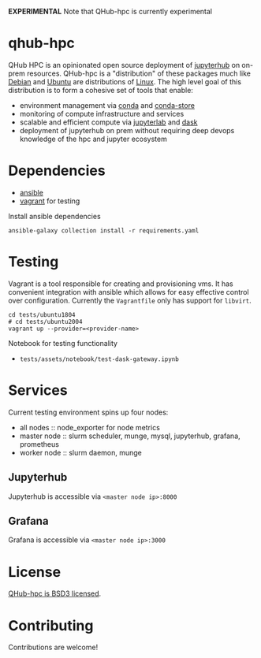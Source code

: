 **EXPERIMENTAL** Note that QHub-hpc is currently experimental

# qhub-hpc

QHub HPC is an opinionated open source deployment of
[jupyterhub](https://jupyterhub.readthedocs.io/en/stable/) on on-prem
resources. QHub-hpc is a "distribution" of these
packages much like [Debian](https://www.debian.org/) and
[Ubuntu](https://ubuntu.com/) are distributions of
[Linux](https://en.wikipedia.org/wiki/Linux). The high level goal of
this distribution is to form a cohesive set of tools that enable:
 - environment management via [conda](https://docs.conda.io/en/latest/) and [conda-store](https://github.com/Quansight/conda-store)
 - monitoring of compute infrastructure and services
 - scalable and efficient compute via
   [jupyterlab](https://jupyterlab.readthedocs.io/en/stable/) and
   [dask](https://dask.org/)
 - deployment of jupyterhub on prem without requiring deep devops
   knowledge of the hpc and jupyter ecosystem

# Dependencies

 - [ansible](https://docs.ansible.com/ansible/latest/installation_guide/intro_installation.html)
 - [vagrant](https://www.vagrantup.com/docs/installation) for testing

Install ansible dependencies

```shell
ansible-galaxy collection install -r requirements.yaml
```

# Testing

Vagrant is a tool responsible for creating and provisioning vms. It
has convenient integration with ansible which allows for easy
effective control over configuration. Currently the `Vagrantfile` only
has support for `libvirt`.

```shell
cd tests/ubuntu1804
# cd tests/ubuntu2004
vagrant up --provider=<provider-name>
```

Notebook for testing functionality
 - `tests/assets/notebook/test-dask-gateway.ipynb`

# Services

Current testing environment spins up four nodes:
 - all nodes :: node_exporter for node metrics
 - master node :: slurm scheduler, munge, mysql, jupyterhub, grafana, prometheus
 - worker node :: slurm daemon, munge
 
## Jupyterhub

Jupyterhub is accessible via `<master node ip>:8000`

## Grafana

Grafana is accessible via `<master node ip>:3000`

# License

[QHub-hpc is BSD3 licensed](LICENSE).


# Contributing

Contributions are welcome!
